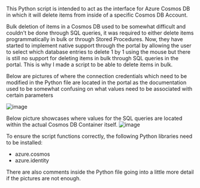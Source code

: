 This Python script is intended to act as the interface for Azure Cosmos DB in which it will delete items from inside of a specific Cosmos DB Account.

Bulk deletion of items in a Cosmos DB used to be somewhat difficult and couldn't be done through SQL queries, it was required to either delete items programmatically in bulk or through Stored Procedures. Now, they have started to implement native support through the portal by allowing the user to select which database entries to delete 1 by 1 using the mouse but there is still no support for deleting items in bulk through SQL queries in the portal. This is why I made a script to be able to delete items in bulk.

Below are pictures of where the connection credentials which need to be modified in the Python file are located in the portal as the documentation used to be somewhat confusing on what values need to be associated with certain parameters

![image](https://github.com/AllenShap/AzPythonDBdeletionScript/assets/164272261/4e27f86c-481d-4e33-a4a2-b6153258ed0f)


Below picture showcases where values for the SQL queries are located within the actual Cosmos DB Container itself.
![image](https://github.com/AllenShap/AzPythonDBdeletionScript/assets/164272261/44ad04d0-76d2-464e-8a05-3add0591455a)


To ensure the script functions correctly, the following Python libraries need to be installed:
 - azure.cosmos
 - azure.identity

There are also comments inside the Python file going into a little more detail if the pictures are not enough.
